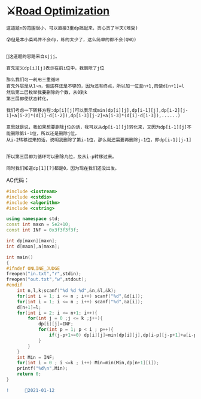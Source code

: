 ⚔️[Road Optimization](https://codeforces.com/contest/1625/problem/C)
====
    这道题n的范围很小，可以直接3重dp搞起来，贪心贪了半天(难受)
    
    😰但是本小菜鸡并不会dp，练的太少了，这么简单的都不会(QWQ)
    
    
    🧮这道题的思路来自sjjj。
    
    首先定义dp[i][j]表示在前i位中，我删除了j位
    
    那么我们可一利用三重循环
    首先外层是从1~n，但这样还是不够的，因为还有终点，所以加一位至n+1,而使d[n+1]=l
    然后第二层枚举我要删除的个数，从0到k
    第三层即使状态转化，
    
    我们考虑一下转移方程:dp[i][j]可以表示成min(dp[i][j],dp[i-1][j],dp[i-2][j-1]+a[i-2]*(d[i]-d[i-2]),dp[i-3][j-2]+a[i-3]*(d[i]-d[i-3]),......)
    
    意思就是说，我如果想要删除j位的话，我可以从dp[i-1][j]转化来，又因为dp[i-1][j]不能删除第i-1位，所以还是删除j位，
    从i-2转移过来的话，说明我删除了第i-1位，那么就还需要再删除j-1位，即dp[i-1][j-1]
    
    
    所以第三层即为循环可以删除几位，及从i-p转移过来。
    
    同时我们知道dp[1][?]都是0，因为现在我们还没出发。
    
AC代码：
```C++
#include <iostream>
#include <cstdio>
#include <algorithm>
#include <cstring>

using namespace std;
const int maxn = 5e2+10;
const int INF = 0x3f3f3f3f;

int dp[maxn][maxn];
int d[maxn],a[maxn];

int main()
{
#ifndef ONLINE_JUDGE
freopen("in.txt","r",stdin);
freopen("out.txt","w",stdout);
#endif
	int n,l,k;scanf("%d %d %d",&n,&l,&k);
	for(int i = 1; i <= n ; i++) scanf("%d",&d[i]);
	for(int i = 1; i <= n ; i++) scanf("%d",&a[i]);
	d[n+1]=l;
	for(int i = 2; i <= n+1; i++){
		for(int j = 0 ;j <= k ;j++){
			dp[i][j]=INF;
			for(int p = 1; p < i ; p++){
				if(j-p+1>=0) dp[i][j]=min(dp[i][j],dp[i-p][j-p+1]+a[i-p]*(d[i]-d[i-p]));
			}
		}
	}
	int Min = INF;
	for(int i = 0 ; i <=k ; i++) Min=min(Min,dp[n+1][i]);
	printf("%d\n",Min);
	return 0;
}
```
```diff
!      🏃2021-01-12
```
